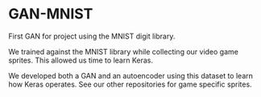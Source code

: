 # GAN-MNIST
First GAN for project using the MNIST digit library.

We trained against the MNIST library while collecting our video game sprites.
This allowed us time to learn Keras.

We developed both a GAN and an autoencoder using this dataset to learn how Keras
operates. See our other repositories for game specific sprites.
